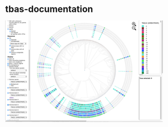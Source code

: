# tbas-documentation

![](https://github.com/ncsu-decifr/tbas-documentation/blob/master/Screen1.png)
